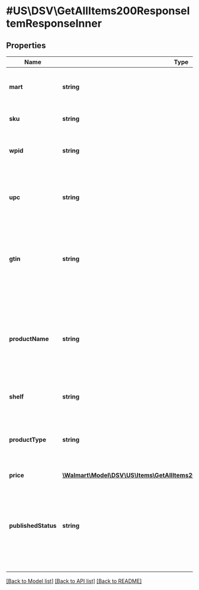 # #US\DSV\GetAllItems200ResponseItemResponseInner

## Properties

Name | Type | Description | Notes
------------ | ------------- | ------------- | -------------
**mart** | **string** | The marketplace name. Example: 'WALMART_CA' | [optional]
**sku** | **string** | Unique identifier for the item | [optional]
**wpid** | **string** | An alphanumeric Product ID generated by Walmart | [optional]
**upc** | **string** | The 12-digit bar code used extensively for retail packaging in the United States | [optional]
**gtin** | **string** | The GTIN-compatible Product ID (i.e. UPC or EAN). UPCs must be 12 or 14 digitis in length. EANs must be 13 digits in length. | [optional]
**productName** | **string** | A seller-specified, alphanumeric string uniquely identifying the product name. Example: 'Sterling Silver Blue Diamond Heart Pendant with 18in Chain' | [optional]
**shelf** | **string** | Walmart assigned item shelf name | [optional]
**productType** | **string** | A seller-specified, alphanumeric string uniquely identifying the Product Type. Example: 'Diamond' | [optional]
**price** | [**\Walmart\Model\DSV\US\Items\GetAllItems200ResponseItemResponseInnerPrice**](GetAllItems200ResponseItemResponseInnerPrice.md) |  | [optional]
**publishedStatus** | **string** | The published status of an item describes where the item is in the submission process. Examples of allowed values are PUBLISHED, UNPUBLISHED. | [optional]


[[Back to Model list]](../) [[Back to API list]](../../Api/US/DSV) [[Back to README]](../../README.md)
